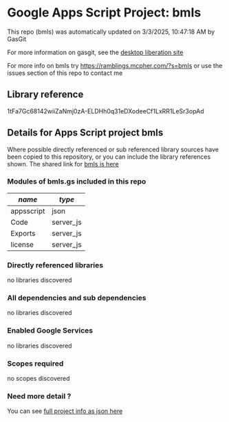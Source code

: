 # Google Apps Script Project: bmIs
This repo (bmIs) was automatically updated on 3/3/2025, 10:47:18 AM by GasGit

For more information on gasgit, see the [desktop liberation site](https://ramblings.mcpher.com/drive-sdk-and-github/migrategasgit/ "desktop liberation")

For more info on bmIs try https://ramblings.mcpher.com/?s=bmIs or use the issues section of this repo to contact me
## Library reference
1tFa7Gc68142wiiZaNmj0zA-ELDHh0q31eDXodeeCf1LxRR1LeSr3opAd


## Details for Apps Script project bmIs
Where possible directly referenced or sub referenced library sources have been copied to this repository, or you can include the library references shown. 
The shared link for [bmIs is here](https://script.google.com/d/1tFa7Gc68142wiiZaNmj0zA-ELDHh0q31eDXodeeCf1LxRR1LeSr3opAd/edit?usp=sharing "open in the GAS IDE")

### Modules of bmIs.gs included in this repo
*name*|*type*
--- | --- 
appsscript| json
Code| server_js
Exports| server_js
license| server_js
### Directly referenced libraries
no libraries discovered
### All dependencies and sub dependencies
no libraries discovered
### Enabled Google Services
no libraries discovered
### Scopes required
no scopes discovered
### Need more detail ?
You can see [full project info as json here](info.json)

